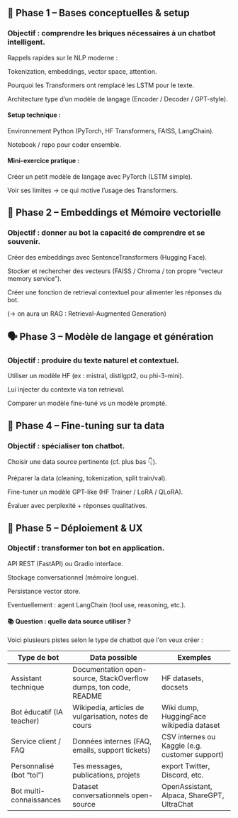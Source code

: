 ## 🧩 Phase 1 – Bases conceptuelles & setup

### Objectif : comprendre les briques nécessaires à un chatbot intelligent.

Rappels rapides sur le NLP moderne :

Tokenization, embeddings, vector space, attention.

Pourquoi les Transformers ont remplacé les LSTM pour le texte.

Architecture type d’un modèle de langage (Encoder / Decoder / GPT-style).

#### Setup technique :

Environnement Python (PyTorch, HF Transformers, FAISS, LangChain).

Notebook / repo pour coder ensemble.

#### Mini-exercice pratique :

Créer un petit modèle de langage avec PyTorch (LSTM simple).

Voir ses limites → ce qui motive l’usage des Transformers.

## 🧠 Phase 2 – Embeddings et Mémoire vectorielle

### Objectif : donner au bot la capacité de comprendre et se souvenir.

Créer des embeddings avec SentenceTransformers (Hugging Face).

Stocker et rechercher des vecteurs (FAISS / Chroma / ton propre “vecteur memory service”).

Créer une fonction de retrieval contextuel pour alimenter les réponses du bot.

(→ on aura un RAG : Retrieval-Augmented Generation)

## 🗣️ Phase 3 – Modèle de langage et génération

### Objectif : produire du texte naturel et contextuel.

Utiliser un modèle HF (ex : mistral, distilgpt2, ou phi-3-mini).

Lui injecter du contexte via ton retrieval.

Comparer un modèle fine-tuné vs un modèle prompté.

## 🧩 Phase 4 – Fine-tuning sur ta data

### Objectif : spécialiser ton chatbot.

Choisir une data source pertinente (cf. plus bas 👇).

Préparer la data (cleaning, tokenization, split train/val).

Fine-tuner un modèle GPT-like (HF Trainer / LoRA / QLoRA).

Évaluer avec perplexité + réponses qualitatives.

## 💬 Phase 5 – Déploiement & UX

### Objectif : transformer ton bot en application.

API REST (FastAPI) ou Gradio interface.

Stockage conversationnel (mémoire longue).

Persistance vector store.

Eventuellement : agent LangChain (tool use, reasoning, etc.).

#### 📚 Question : quelle data source utiliser ?

Voici plusieurs pistes selon le type de chatbot que l'on veux créer :

|Type de bot	|Data possible	|Exemples|
|-------------|---------------|--------|
|Assistant technique|Documentation open-source, StackOverflow dumps, ton code, README|HF datasets, docsets|
|Bot éducatif (IA teacher)|Wikipedia, articles de vulgarisation, notes de cours|Wiki dump, HuggingFace wikipedia dataset|
|Service client / FAQ|Données internes (FAQ, emails, support tickets)|CSV internes ou Kaggle (e.g. customer support)|
|Personnalisé (bot “toi”)|Tes messages, publications, projets|export Twitter, Discord, etc.|
|Bot multi-connaissances|Dataset conversationnels open-source|OpenAssistant, Alpaca, ShareGPT, UltraChat|
